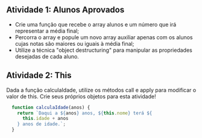 ## Atividade 1: Alunos Aprovados

- Crie uma função que recebe o array alunos e um número que irá representar a média final;
- Percorra o array e popule um novo array auxiliar apenas com os alunos cujas notas são maiores ou iguais à média final;
- Utilize a técnica "object destructuring" para manipular as propriedades desejadas de cada aluno.

## Atividade 2: This
Dada a função calculaIdade, utilize os métodos call e apply para modificar o valor de this. Crie seus próprios objetos para esta atividade!

``` js
  function calculaIdade(anos) {
    return `Daqui a ${anos} anos, ${this.nome} terá ${
      this.idade + anos
    } anos de idade.`;
  }
```